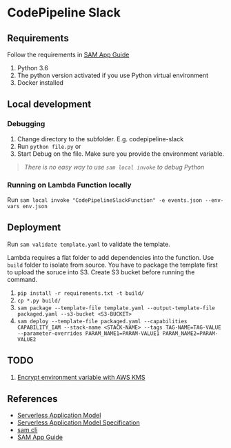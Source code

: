 # CodePipeline Slack

## Requirements

Follow the requirements in [SAM App Guide](SAM-APP-GUIDE.md)

1. Python 3.6
2. The python version activated if you use Python virtual environment
3. Docker installed

## Local development

### Debugging

1. Change directory to the subfolder. E.g. codepipeline-slack
2. Run `python file.py` or
3. Start Debug on the file. Make sure you provide the environment variable.

> *There is no easy way to use `sam local invoke` to debug Python*

### Running on Lambda Function locally

Run `sam local invoke "CodePipelineSlackFunction" -e events.json --env-vars env.json`

## Deployment

Run `sam validate template.yaml` to validate the template.

Lambda requires a flat folder to add dependencies into the function. Use `build` folder to isolate from source.
You have to package the template first to upload the soruce into S3. Create S3 bucket before running the command.

1. `pip install -r requirements.txt -t build/`
2. `cp *.py build/`
3. `sam package --template-file template.yaml --output-template-file packaged.yaml --s3-bucket <S3-BUCKET>`
4. `sam deploy --template-file packaged.yaml --capabilities CAPABILITY_IAM --stack-name <STACK-NAME> --tags TAG-NAME=TAG-VALUE --parameter-overrides PARAM_NAME1=PARAM-VALUE1 PARAM_NAME2=PARAM-VALUE2`

## TODO

1. [Encrypt environment variable with AWS KMS](https://github.com/awslabs/serverless-application-model/blob/master/examples/apps/cloudwatch-alarm-to-slack-python3/index.js)

## References

* [Serverless Application Model](https://github.com/awslabs/serverless-application-model)
* [Serverless Application Model Specification](https://github.com/awslabs/serverless-application-model/blob/master/versions/2016-10-31.md)
* [sam cli](https://github.com/awslabs/aws-sam-cli)
* [SAM App Guide](SAM-APP-GUIDE.md)
